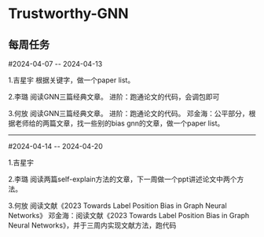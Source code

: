 # Trustworthy-GNN
每周任务
----------------------------------
#2024-04-07 -- 2024-04-13

1.吉星宇
  根据关键字，做一个paper list。
  
2.李璐
  阅读GNN三篇经典文章。
  进阶：跑通论文的代码，会调包即可
  
3.何放
  阅读GNN三篇经典文章。
  进阶：跑通论文的代码。
  邓金海：公平部分，根据老师给的两篇文章，找一些别的bias gnn的文章，做一个paper list。

----------------------------------
#2024-04-14 -- 2024-04-20

1.吉星宇


2.李璐
  阅读两篇self-explain方法的文章，下一周做一个ppt讲述论文中两个方法。

3.何放
  阅读文献《2023 Towards Label Position Bias in Graph Neural Networks》
  邓金海：阅读文献《2023 Towards Label Position Bias in Graph Neural Networks》，并于三周内实现文献方法，跑代码
